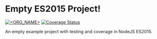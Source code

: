 # Empty ES2015 Project!

[![<ORG_NAME>](https://circleci.com/gh/tomdionysus/newproject.svg?style=svg)](https://app.circleci.com/pipelines/github/tomdionysus/newproject)
[![Coverage Status](https://coveralls.io/repos/github/tomdionysus/newproject/badge.svg?branch=master)](https://coveralls.io/github/tomdionysus/newproject?branch=master)


An empty example project with testing and coverage in NodeJS ES2015.